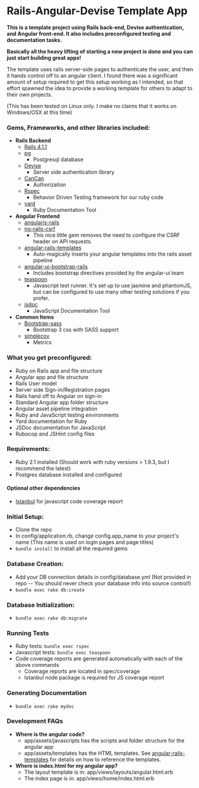 Rails-Angular-Devise Template App
=================================

**This is a template project using Rails back-end, Devise authentication, and Angular front-end.  It also includes preconfigured testing and documentation tasks.**

**Basically all the heavy lifting of starting a new project is done and you can just start building great apps!**

The template uses rails server-side pages to authenticate the user, and then it hands control off to an angular client.  I found there was a significant amount of setup required to get this setup working as I intended, so that effort spawned the idea to provide a working template for others to adapt to their own projects.

(This has been tested on Linux only. I make no claims that it works on Windows/OSX at this time)

### Gems, Frameworks, and other libraries included:

- **Rails Backend**
    - [Rails 4.1.1](https://github.com/rails/rails)
    - [pg](http://deveiate.org/code/pg/)
        - Postgresql database
    - [Devise](https://github.com/plataformatec/devise)
        - Server side authentication library
    - [CanCan](https://github.com/ryanb/cancan)
        - Authorization
    - [Rspec](https://github.com/rspec/rspec-rails)
        - Behavior Driven Testing framework for our ruby code
    - [yard](https://github.com/lsegal/yard)
        - Ruby Documentation Tool
- **Angular Frontend**
    - [angularjs-rails](https://github.com/hiravgandhi/angularjs-rails)
    - [ng-rails-csrf](https://github.com/xrd/ng-rails-csrf)
        - This nice little gem removes the need to configure the CSRF header on API requests.
    - [angular-rails-templates](https://github.com/pitr/angular-rails-templates)
        - Auto-magically inserts your angular templates into the rails asset pipeline
    - [angular-ui-bootstrap-rails](https://github.com/cconstantin/angular-ui-bootstrap-rails)
        - Includes bootstrap directives provided by the angular-ui team
    - [teaspoon](https://github.com/modeset/teaspoon)
        - Javascript test runner.  It's set up to use jasmine and phantomJS, but can be configured to use many other testing solutions if you prefer.
    - [jsdoc](https://github.com/jsdoc3/jsdoc)
        - JavaScript Documentation Tool
- **Common Items**
    - [Bootstrap-sass](https://github.com/twbs/bootstrap-sass)
        - Bootstrap 3 css with SASS support
    - [simplecov](https://github.com/colszowka/simplecov)
        - Metrics

### What you get preconfigured:

- Ruby on Rails app and file structure
- Angular app and file structure
- Rails User model
- Server side Sign-in/Registration pages
- Rails hand off to Angular on sign-in
- Standard Angular app folder structure
- Angular asset pipeline integration
- Ruby and JavaScript testing environments
- Yard documentation for Ruby
- JSDoc documentation for JavaScript
- Rubocop and JSHint config files

### Requirements:

- Ruby 2.1 installed (Should work with ruby versions > 1.9.3, but I recommend the latest)
- Postgres database installed and configured

#### Optional other dependencies
- [Istanbul](https://github.com/gotwarlost/istanbul) for javascript code coverage report

### Initial Setup:

- Clone the repo
- In config/application.rb, change config.app_name to your project's name (This name is used on login pages and page titles)
- <code>bundle install</code> to install all the required gems

### Database Creation:

- Add your DB connection details in config/database.yml (Not provided in repo -- You should never check your database info into source control!)
- <code>bundle exec rake db:create</code>

### Database Initialization:

- <code>bundle exec rake db:migrate</code>

### Running Tests

- Ruby tests: <code>bundle exec rspec</code>
- Javascript tests: <code>bundle exec teaspoon</code>
- Code coverage reports are generated automatically with each of the above commands
    - Coverage reports are located in spec/coverage
    - Istanbul node package is required for JS coverage report

### Generating Documentation

- <code>bundle exec rake mydoc</code>

### Development FAQs

- **Where is the angular code?**
    - app/assets/javascripts has the scripts and folder structure for the angular app
    - app/assets/templates has the HTML templates.  See [angular-rails-templates](https://github.com/pitr/angular-rails-templates) for details on how to reference the templates.
- **Where is index.html for my angular app?**
    - The layout template is in: app/views/layouts/angular.html.erb
    - The index page is in: app/views/home/index.html.erb
